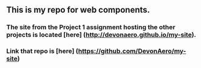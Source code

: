 ## This is my repo for web components.

### The site from the Project 1 assignment hosting the other projects is located [here] (http://devonaero.github.io/my-site).

### Link that repo is [here] (https://github.com/DevonAero/my-site)

